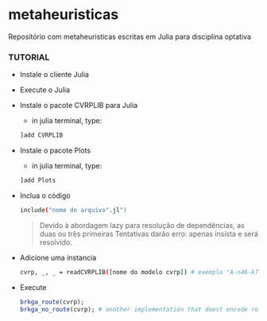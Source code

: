 # metaheuristicas
Repositório com metaheuristicas escritas em Julia para disciplina optativa

### TUTORIAL

- Instale o cliente Julia

- Execute o Julia  
- Instale o pacote CVRPLIB para Julia  
    - in julia terminal, type:
    ```bash
    ]add CVRPLIB
    ```

- Instale o pacote Plots  
    - in julia terminal, type:
    ```bash
    ]add Plots
    ```

- Inclua o código 
    ```bash
    include("nome do arquivo".jl")
    ```
    > Devido à abordagem lazy para resolução de dependências, as duas ou três primeiras
    > Tentativas darão erro: apenas insista e será resolvido.

- Adicione uma instancia 
    ```bash
    cvrp, _, _ = readCVRPLIB([nome do modelo cvrp]) # exemplo "A-n46-k7" 
    ```

- Execute
    ```julia
    brkga_route(cvrp);
    brkga_no_route(cvrp); # another implementation that doest encode route
    ```
